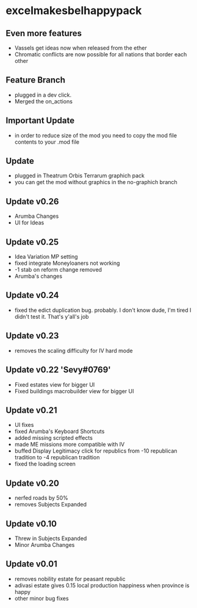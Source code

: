 # excelmakesbelhappypack
## Even more features
- Vassels get ideas now when released from the ether
- Chromatic conflicts are now possible for all nations that border each other
## Feature Branch 
- plugged in a dev click.
- Merged the on_actions
## Important Update
- in order to reduce size of the mod you need to copy the mod file contents to your .mod file
## Update
- plugged in Theatrum Orbis Terrarum graphich pack
- you can get the mod without graphics in the no-graphich branch
## Update v0.26
- Arumba Changes
- UI for Ideas
## Update v0.25
- Idea Variation MP setting
- fixed integrate Moneyloaners not working
- -1 stab on reform change removed
- Arumba's changes
## Update v0.24
- fixed the edict duplication bug. probably. I don't know dude, I'm tired I didn't test it. That's y'all's job
## Update v0.23
- removes the scaling difficulty for IV hard mode
## Update v0.22 'Sevy#0769'
- Fixed estates view for bigger UI
- Fixed buildings macrobuilder view for bigger UI
## Update v0.21
- UI fixes
- fixed Arumba's Keyboard Shortcuts
- added missing scripted effects
- made ME missions more compatible with IV
- buffed Display Legitimacy click for republics from -10 republican tradition to -4 republican tradition
- fixed the loading screen
## Update v0.20
- nerfed roads by 50%
- removes Subjects Expanded
## Update v0.10
- Threw in Subjects Expanded
- Minor Arumba Changes
## Update v0.01
- removes nobility estate for peasant republic
- adivasi estate gives 0.15 local production happiness when province is happy
- other minor bug fixes
